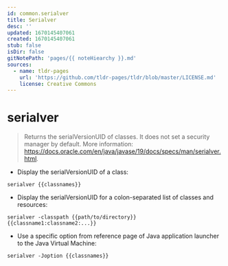 ```yaml
---
id: common.serialver
title: Serialver
desc: ''
updated: 1670145407061
created: 1670145407061
stub: false
isDir: false
gitNotePath: 'pages/{{ noteHiearchy }}.md'
sources:
  - name: tldr-pages
    url: 'https://github.com/tldr-pages/tldr/blob/master/LICENSE.md'
    license: Creative Commons
---
```

# serialver

> Returns the serialVersionUID of classes.
> It does not set a security manager by default.
> More information: <https://docs.oracle.com/en/java/javase/19/docs/specs/man/serialver.html>.

- Display the serialVersionUID of a class:

`serialver {{classnames}}`

- Display the serialVersionUID for a colon-separated list of classes and resources:

`serialver -classpath {{path/to/directory}} {{classname1:classname2:...}}`

- Use a specific option from reference page of Java application launcher to the Java Virtual Machine:

`serialver -Joption {{classnames}}`

